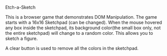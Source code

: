 Etch-a-Sketch

This is a browser game that demonstrates DOM Manipulation. The game starts with a 16x16 Sketchpad (can be changed). When the mouse hovered any box inside the sketchpad, its background color(the small box only, not the entire sketchpad) will change to a random color. This allows you to sketch a figure.

A clear button is used to remove all the colors in the sketchpad.